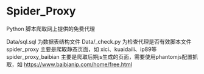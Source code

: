# Spider_Proxy
Python 脚本爬取网上提供的免费代理

Data/sql.sql 为数据表结构文件
Data/_check.py 为检查代理是否有效脚本文件
spider_proxy 主要是爬取静态页面，如 xici、kuaidaili、ip89等
spider_proxy_baibian 主要是爬取后期js生成的页面，需要使用phantomjs配置抓取，如 https://www.baibianip.com/home/free.html
